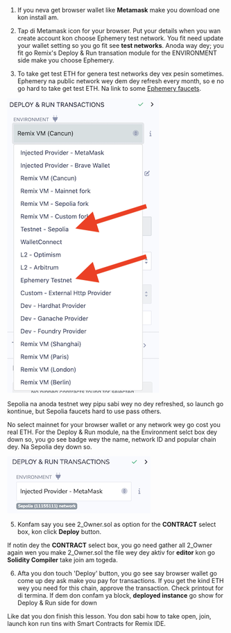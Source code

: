 1. If you neva get browser wallet like **Metamask** make you download one kon install am.

2. Tap di Metamask icon for your browser. Put your details when you wan create account kon choose Ephemery test network. You fit need update your wallet setting so you go fit see **test networks**.  Anoda way dey; you fit go Remix's Deploy & Run transation module for the ENVIRONMENT side make you choose Ephemery.

3. To take get test ETH for genera test networks dey vex pesin sometimes.  Ephemery na public network wey dem dey refresh every month, so e no go hard to take get test ETH.  Na link to some <a href="https://github.com/ephemery-testnet/ephemery-resources?tab=readme-ov-file#faucets" target="_blank">Ephemery faucets</a>.

![](https://raw.githubusercontent.com/ethereum/remix-workshops/master/Basics/deploy_injected/images/testnet.png)

Sepolia na anoda testnet wey pipu sabi wey no dey refreshed, so launch go kontinue, but Sepolia faucets hard to use pass others.

No select mainnet for your browser wallet or any network wey go cost you real ETH. For the Deploy & Run module, na the Environment selct box dey down so, you go see badge wey the name, network ID and popular chain dey.  Na Sepolia dey down so.

![](https://raw.githubusercontent.com/ethereum/remix-workshops/master/Basics/deploy_injected/images/sepolia.png)

5. Konfam say you see 2_Owner.sol as option for the **CONTRACT** select box, kon click **Deploy** button.

If notin dey the **CONTRACT** select box, you go need gather all 2_Owner again wen you make 2_Owner.sol the file wey dey aktiv for **editor** kon go **Solidity Compiler** take join am togeda.

6. Afta you don touch 'Deploy' button, you go see say browser wallet go come up dey ask make you pay for transactions.  If you get the kind ETH wey you need for this chain, approve the transaction.  Check printout for di termina.  If dem don confam ya block, **deployed instance** go show for Deploy & Run side for down

Like dat you don finish this lesson.  You don sabi how to take open, join, launch kon run tins with Smart Contracts for Remix IDE.

